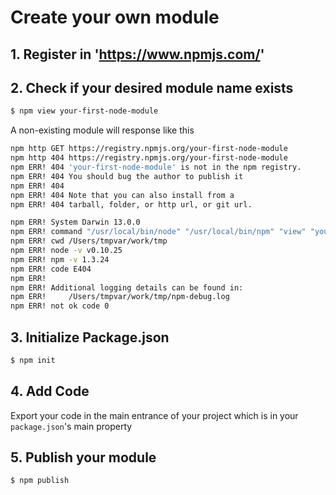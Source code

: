 # Create your own module

## 1. Register in 'https://www.npmjs.com/'
## 2. Check if your desired module name exists
```bash
$ npm view your-first-node-module
```
A non-existing module will response like this
```bash
npm http GET https://registry.npmjs.org/your-first-node-module
npm http 404 https://registry.npmjs.org/your-first-node-module
npm ERR! 404 'your-first-node-module' is not in the npm registry.
npm ERR! 404 You should bug the author to publish it
npm ERR! 404 
npm ERR! 404 Note that you can also install from a
npm ERR! 404 tarball, folder, or http url, or git url.

npm ERR! System Darwin 13.0.0
npm ERR! command "/usr/local/bin/node" "/usr/local/bin/npm" "view" "your-first-node-module"
npm ERR! cwd /Users/tmpvar/work/tmp
npm ERR! node -v v0.10.25
npm ERR! npm -v 1.3.24
npm ERR! code E404
npm ERR! 
npm ERR! Additional logging details can be found in:
npm ERR!     /Users/tmpvar/work/tmp/npm-debug.log
npm ERR! not ok code 0
```

## 3. Initialize Package.json

```bash
$ npm init
```

## 4. Add Code
Export your code in the main entrance of your project which is in your ```package.json```'s main property

## 5. Publish your module

```bash
$ npm publish
```